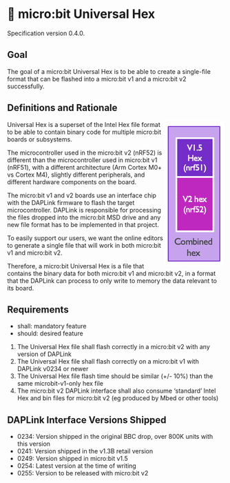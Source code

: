 # 🌌 micro:bit Universal Hex

Specification version 0.4.0.

## Goal

The goal of a micro:bit Universal Hex is to be able to create a single-file format that can be flashed into a micro:bit v1 and a micro:bit v2 successfully.

## Definitions and Rationale

<img align="right" src="img/universal-hex.png" alt="universal hex">

Universal Hex is a superset of the Intel Hex file format to be able to contain binary code for multiple micro:bit boards or subsystems.

The microcontroller used in the micro:bit v2 (nRF52) is different than the microcontroller used in micro:bit v1 (nRF51), with a different architecture (Arm Cortex M0+ vs Cortex M4), slightly different peripherals, and different hardware components on the board.

The micro:bit v1 and v2 boards use an interface chip with the DAPLink firmware to flash the target microcontroller. DAPLink is responsible for processing the files dropped into the micro:bit MSD drive and any new file format has to be implemented in that project.

To easily support our users, we want the online editors to generate a single file that will work in both micro:bit v1 and micro:bit v2.

Therefore, a micro:bit Universal Hex is a file that contains the binary data for both micro:bit v1 and micro:bit v2, in a format that the DAPLink can process to only write to memory the data relevant to its board.

## Requirements

- shall: mandatory feature
- should: desired feature

1. The Universal Hex file shall flash correctly in a micro:bit v2 with any version of DAPLink
2. The Universal Hex file shall flash correctly on a micro:bit v1 with DAPLink v0234 or newer
4. The Universal Hex file flash time should be similar (+/- 10%) than the same microbit-v1-only hex file
5. The micro:bit v2 DAPLink interface shall also consume ‘standard’ Intel Hex and bin files for micro:bit v2 (eg produced by Mbed or other tools)

## DAPLink Interface Versions Shipped

- 0234: Version shipped in the original BBC drop, over 800K units with this version
- 0241: Version shipped in the v1.3B retail version
- 0249: Version shipped in micro:bit v1.5
- 0254: Latest version at the time of writing
- 0255: Version to be released with micro:bit v2
